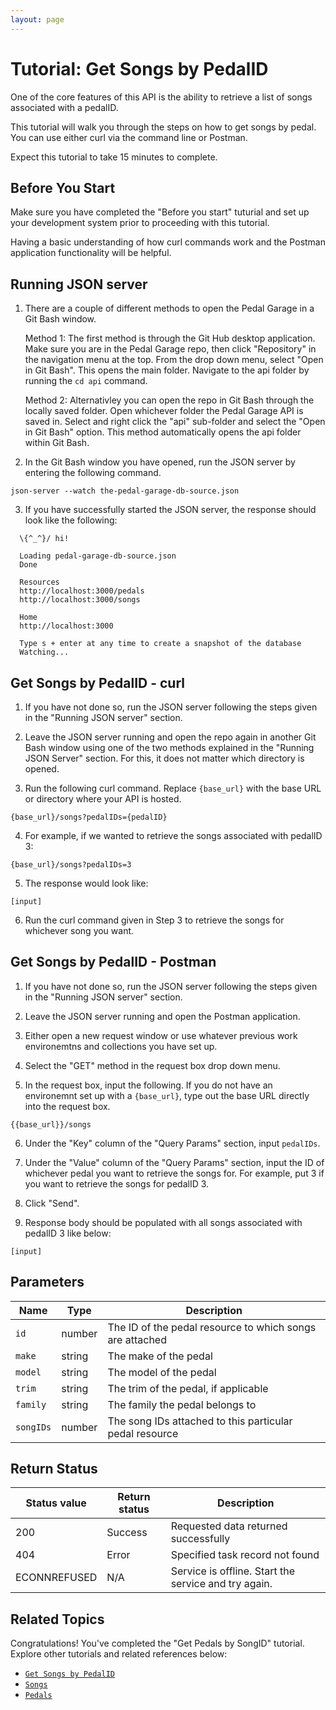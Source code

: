 ```yaml
---
layout: page
---
```


# Tutorial: Get Songs by PedalID

One of the core features of this API is the ability to retrieve a list of songs associated with a pedalID.

This tutorial will walk you through the steps on how to get songs by pedal. You can use either curl via the command line or Postman.

Expect this tutorial to take 15 minutes to complete.

## Before You Start

Make sure you have completed the "Before you start" tuturial and set up your development system prior to proceeding with this tutorial.

Having a basic understanding of how curl commands work and the Postman application functionality will be helpful.

## Running JSON server

1. There are a couple of different methods to open the Pedal Garage in a Git Bash window.

    Method 1: The first method is through the Git Hub desktop application. Make sure you are in the Pedal Garage repo, then click "Repository" in the navigation menu at the top. From the drop down menu, select "Open in Git Bash". This opens the main folder. Navigate to the api folder by running the `cd api` command.

    Method 2: Alternativley you can open the repo in Git Bash through the locally saved folder. Open whichever folder the Pedal Garage API is saved in. Select and right click the "api" sub-folder and select the "Open in Git Bash" option. This method automatically opens the api folder within Git Bash.

2. In the Git Bash window you have opened, run the JSON server by entering the following command.
   
```shell
json-server --watch the-pedal-garage-db-source.json
```

3. If you have successfully started the JSON server, the response should look like the following:

```shell
  \{^_^}/ hi!

  Loading pedal-garage-db-source.json
  Done

  Resources
  http://localhost:3000/pedals
  http://localhost:3000/songs

  Home
  http://localhost:3000

  Type s + enter at any time to create a snapshot of the database
  Watching...
```

## Get Songs by PedalID - curl

1. If you have not done so, run the JSON server following the steps given in the "Running JSON server" section.

2. Leave the JSON server running and open the repo again in another Git Bash window using one of the two methods explained in the "Running JSON Server" section. For this, it does not matter which directory is opened.
   
3. Run the following curl command. Replace `{base_url}` with the base URL or directory where your API is hosted.

```shell
{base_url}/songs?pedalIDs={pedalID}
```

4. For example, if we wanted to retrieve the songs associated with pedalID 3:

```shell
{base_url}/songs?pedalIDs=3
```

5. The response would look like:

```shell
[input]
```

6. Run the curl command given in Step 3 to retrieve the songs for whichever song you want.

## Get Songs by PedalID - Postman

1. If you have not done so, run the JSON server following the steps given in the "Running JSON server" section.

2. Leave the JSON server running and open the Postman application.

3. Either open a new request window or use whatever previous work environemtns and collections you have set up.

4. Select the "GET" method in the request box drop down menu.

5. In the request box, input the following. If you do not have an environemnt set up with a `{base_url}`, type out the base URL directly into the request box.

```shell
{{base_url}}/songs 
```

6. Under the "Key" column of the "Query Params" section, input `pedalIDs`.

7. Under the "Value" column of the "Query Params" section, input the ID of whichever pedal you want to retrieve the songs for. For example, put 3 if you want to retrieve the songs for pedalID 3.
    
8. Click "Send".

9. Response body should be populated with all songs associated with pedalID 3 like below:

```shell
[input]
```

## Parameters

| Name | Type | Description |
| ------------- | ----------- | ----------- |
| `id` | number | The ID of the pedal resource to which songs are attached |
| `make` | string | The make of the pedal |
| `model` | string | The model of the pedal |
| `trim` | string | The trim of the pedal, if applicable |
| `family` | string | The family the pedal belongs to |
| `songIDs` | number | The song IDs attached to this particular pedal resource |

## Return Status

| Status value | Return status | Description |
| ------------- | ----------- | ----------- |
| 200 | Success | Requested data returned successfully |
| 404 | Error | Specified task record not found |
|  ECONNREFUSED | N/A | Service is offline. Start the service and try again. |

## Related Topics

Congratulations! You've completed the "Get Pedals by SongID" tutorial. Explore other tutorials and related references below:

* [`Get Songs by PedalID`](tutorial-get-songs-by-pedalID.md)
* [`Songs`](pg-reference-songs.md)
* [`Pedals`](pg-reference-pedals.md)
